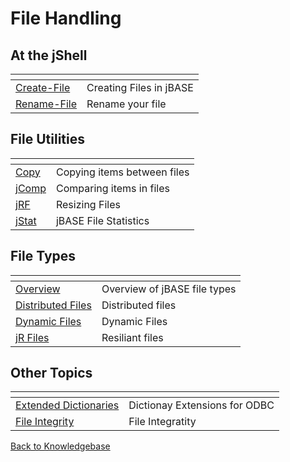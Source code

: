 # File Handling

<PageHeader />

## At the jShell

| <!----> | <!----> |
| --- | --- |
| [Create-File](./create-file/README.md) | Creating Files in jBASE |
| [Rename-File](./rename-file/README.md) | Rename your file |  

## File Utilities

| <!----> | <!----> |
| --- | --- |
| [Copy](./copy/README.md)  | Copying items between files |
| [jComp](./jcomp/README.md)  | Comparing items in files |
| [jRF](./jrf/README.md)  | Resizing Files |
| [jStat](./jstat/README.md)  | jBASE File Statistics |

## File Types  

| <!----> | <!----> |
| --- | --- |
| [Overview](./jbase-files/README.md)  | Overview of jBASE file types |
| [Distributed Files](./distributed-files/README.md)  | Distributed files |
| [Dynamic Files](./dynamic-files/README.md)  | Dynamic Files |
| [jR Files](./jr-files/README.md)  | Resiliant files |

## Other Topics  

| <!----> | <!----> |
| --- | --- |
| [Extended Dictionaries](./extended-dictionary/README.md)  | Dictionay Extensions for ODBC |
| [File Integrity](./file-integrity/README.md)  | File Integratity |

[Back to Knowledgebase](./../README.md)

<PageFooter />
